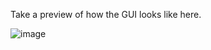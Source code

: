 Take a preview of how the GUI looks like here.

![image](https://github.com/gstgrace/passion-projects/assets/105472929/e893eb3f-7f4f-4645-8438-6bedaa4e4466)


